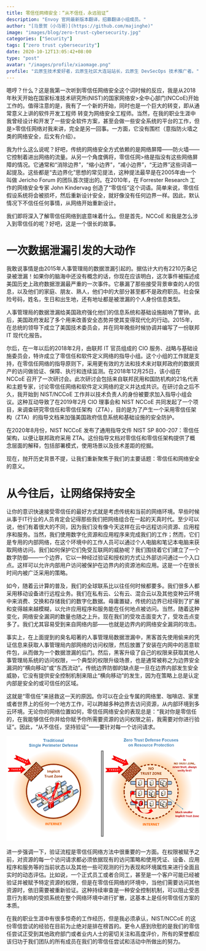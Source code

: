 ```yaml
---
title: 零信任网络安全：“从不信任，永远验证”
description: "Envoy 官网最新版本翻译，招募翻译小组成员。"
author: "[马景贺（小马哥）](https://github.com/majinghe)"
image: "images/blog/zero-trust-cybersecurity.jpg"
categories: ["Security"]
tags: ["zero trust cybersecurity"]
date: 2020-10-12T13:05:42+08:00
type: "post"
avatar: "/images/profile/xiaomage.png"
profile: "云原生技术爱好者，云原生社区大连站站长，云原生 DevSecOps 技术推广者。"
---
```


嗯哼？什么？这是我第一次听到零信任网络安全这个词时候的反应，我是从2018年秋天开始在国家标准技术研究所(NIST)的国家网络安>全中心部门(NCCoE)开始工作的。值得注意的是，我有了一个新的开始，同时也是一个巨大的转变，即从通常意义上讲的软件开发工程师
转变为网络安全工程师。当然，在我的职业生涯中我曾经设计和开发了一些安全软件方案，甚至会做一些安全系统的平台的工作，但是>零信任网络对我来讲，完全是另一回事。一方面，它没有围栏（意指防火墙之类的网络安全，后文有介绍）。

我为什么这么说呢？好吧，传统的网络安全方式依赖的是网络屏障——防火墙——它控制着进出网络的流量。从另一个角度俩将，零信任网>络是指没有这些网络屏障的情况。它通常和“消除边界”，“缩小边界”，“减小边界”，“无边界”这些词语一起提及。这些都是“去边界化”思想的常见提法，这种提法最早是在2005年由一个叫做 Jericho Forum 的团队首次提出的。在2010年，在 Forrester Research 工作的网络安全专家 John Kindervag 创造了“零信任”这个词语。简单来说，零信任假设系统将会被损坏，然后重新设计安全，就好像没有任何边界一样。因此，默认情况下不信任任何事情，从网络开始重新设计。


我们即将深入了解零信任网络到底意味着什么。但是首先，NCCoE 和我是怎么涉入到零信任的呢？好吧，这是一个很长的故事。


#  一次数据泄漏引发的大动作

我敢说事情是由2015年人事管理局的数据泄漏引起的。据估计大约有2210万条记录被泄漏！如果你的脑海中还没有概念的话，你现在应该明白，这次事件被描述成美国历史上政府数据泄漏最严重的一次事件。它暴漏了那些接受背景审查的人的信息，以及他们的家庭、朋友、熟人，他们中的大部分甚至都不是政府职员。社会保险号码，姓名，生日和出生地，还有地址都是被泄漏的个人身份信息类型。

人事管理局的数据泄漏给美国政府强化他们的信息系统和基础设施敲响了警钟。此后，美国政府发起了多个用来改善安全态势并使其变得现代化的行动。2015年，在总统的领导下成立了美国技术委员会，并在同年晚些时候协调并编写了一份联邦 IT 现代化报告。

尔后，在一年以后的2018年2月，由联邦 IT 官员组成的 CIO 服务、战略与基础设施委员会，特许成立了零信任和软件定义网络的指导小组。这个小组的工作就是支持，在零信任网络的指导原则下，采用更有效的方法和技术来对联邦政府的数据资产的访问做验证、保障、执行和连续监测。在2018年12月25日，该小组在 NCCoE 召开了一次研讨会。此次研讨会包括来自联邦民用和国防机构的21名代表和主题专家，讨论零信任网络和软件定义网络的定义并达成共识。在研讨会之后不久，我开始到 NIST/NCCoE 工作并以技术负责人的身份被要求加入指导小组会议。这种互动导致了在2019年2月 CIO 理事会和 NIST NCCoE 共同发起了一个项目，来调查研究零信任和零信任架构（ZTA），目的是为了产生一个采用零信任架构（ZTA）的指导文档来加强美国政府信息系统和基础设施的安全防护。


在2020年8月份，NIST NCCoE 发布了通用指导文件 NIST SP 800-207：零信任架构，以便让联邦政府采用 ZTA。这份指导文档对零信任和零信任架构提供了概念层面的解释，包括部署模式，使用场景以及技术差距的挖掘。

现在，抛开历史背景不提，让我们重新聚焦于我们的主要话题：零信任和网络安全的意义。

# 从今往后，让网络保持安全


让你的意识快速接受零信任的最好方式就是考虑传统和当前的网络环境。早些时候从事于IT行业的人员肯定会记得那些我们把网络组合在一起的天真时代。至少可以说，他们有着很大的不同，因为我们没有像今天这样在云中远程访问资源、应用程序和服务。当然，我们使用数字化资源和应用程序来完成我们的工作；然而，它们是专用的内部网络，在这个环境中的工作人员可以通过个人电脑和笔记本电脑来获取网络访问。我们如何保护它们免受互联网的威胁呢？我们围绕着它们建立了一个数字防御——一个边界，它以一种经过验证和授权的方式让外部访问通过一个入口点。这样可以允许内部用户访问被保护在边界内的资源池和应用。这是一个在很长时间内被广泛采用的策略。

如今，随着云计算的普及，我们的全球联系比以往任何时候都要多。我们很多人都采用移动设备进行远程业务。我们在私有云、公有云、混合云以及其他变种云环境中来消费、交换和存储我们的数字化数据。毋庸置疑，传统的边界已经得到了扩展和变得越来越模糊，以允许应用程序和服务能在任何地点被访问。当然，随着这种变化，网络安全漏洞的数量也随之上升。现在我们的受攻击面变大了，受攻击点变多了。我们尤其容易受到来自网络内部——也就是边界内的网络安全漏洞的攻击。

事实上，在上面提到的臭名昭著的人事管理局数据泄漏中，黑客首先使用偷来的凭证信息来获取人事管理局内部网络的访问权限，然后放置了安装在内网中的恶意软件包，从而做为一个数据泄漏的后门。然后，黑客升级了自己的权限来获取其他人事管理局系统的访问权限，一个典型的权限升级场景，也是通常被称之为边界安全漏洞的“横向移动”或“东西流动”。传统边界防御的缺点是一旦在边界内部发生安全威胁，它没有提供安全控制机制来阻止“横向移动”的发生，因为在策略上总是认定内部是安全的或可信任的区域。

这就是“零信任”来拯救这一天的原因。你可以在企业专属的网络里、咖啡店、家里或者世界上的任何一个地方工作，可以跨越多种边界去访问资源，从内部环境到多云环境。无论你的网络位置如何，零信任网络安全的表现总是：“我对你是零信任的，在我能够信任你并给你赋予你所需要资源的访问权限之前，我需要对你进行验证”。因此，“从不信任，坚持验证”——要针对每一个访问请求。

![img](images/security.jpg)

进一步强调一下，验证流程是零信任网络方法中很重要的一方面。在权限被赋予之前，对资源的每一个访问请求都必须依据现有的访问策略和使用凭证、设备、应用程序和服务等的当前状态以及其他一些可观测的行为表现和环境属性来进行全面且实时的动态评估。比如说，一个正式员工或者合同工，甚至是一个客户可能已经被验证并被赋予特定资源的权限，但是在零信任网络的环境中，当他们需要访问其他资源时，依旧需要被重新验证。这种持续审查是一种安全控制机制，可以阻止受恶意行为影响的受损系统在整个网络环境中进行扩散，这基本上是任何零信任方案的本质。


在我的职业生涯中有很多惊奇的工作经历，但是我必须承认，NIST/NCCoE 的这份零信尝试的经验在目前为止绝对是排在榜首的。更令人感到欣慰的是我们的零信任尝试正受到其他政府部门或者业内人士的密切关注和高度评价，所有的荣誉都应该归功于我们团队的所有成员在我们的零信任尝试和活动中所做出的努力。

